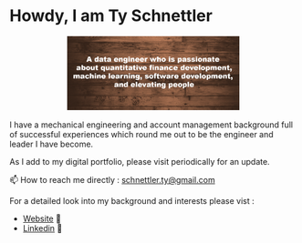 # Howdy, I am Ty Schnettler

<p align="center"><img width=60% src="https://github.com/hilsdsg3/hilsdsg3/blob/master/meta_data/Wood_floor_with_text.png"></p>

I have a mechanical engineering and account management background full of successful experiences 
which round me out to be the engineer and leader I have become.

As I add to my digital portfolio, please visit periodically for an update.
 
 📫 How to reach me directly : schnettler.ty@gmail.com

For a detailed look into my background and interests please vist :
- <a href="https://www.pipewayrunner.com/">Website</a> 💼
- <a href="https://www.linkedin.com/in/ty-schnettler-77570b9/">Linkedin</a> 💼


